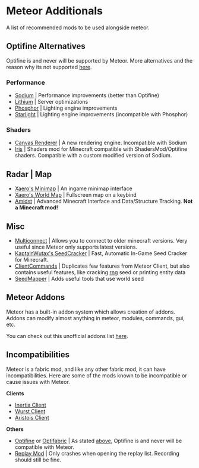 # Meteor Additionals

A list of recommended mods to be used alongside meteor.

## Optifine Alternatives

Optifine is and never will be supported by Meteor.
More alternatives and the reason why its not supported [here](https://gist.github.com/LambdAurora/1f6a4a99af374ce500f250c6b42e8754).

### Performance

- [Sodium](https://modrinth.com/mod/sodium) | Performance improvements (better than Optifine)
- [Lithium](https://modrinth.com/mod/lithium) | Server optimizations
- [Phosphor](https://modrinth.com/mod/phosphor) | Lighting engine improvements
- [Starlight](https://github.com/Spottedleaf/Starlight) | Lighting engine improvements (incompatible with Phosphor)

### Shaders

- [Canvas Renderer](https://www.curseforge.com/minecraft/mc-mods/canvas-renderer) | A new rendering engine. Incompatible with Sodium
- [Iris](https://modrinth.com/mod/iris) | Shaders mod for Minecraft compatible with ShadersMod/Optifine shaders. Compatible with a custom modified version of Sodium.


## Radar | Map

- [Xaero's Minimap](https://www.curseforge.com/minecraft/mc-mods/xaeros-minimap) | An ingame minimap interface
- [Xaero's World Map](https://www.curseforge.com/minecraft/mc-mods/xaeros-world-map) | Fullscreen map on a keybind
- [Amidst](https://github.com/toolbox4minecraft/amidst/releases) | Advanced Minecraft Interface and Data/Structure Tracking. **Not a Minecraft mod!**

## Misc

- [Multiconnect](https://www.curseforge.com/minecraft/mc-mods/multiconnect) | Allows you to connect to older minecraft versions. Very useful since Meteor only supports latest versions.
- [KaptainWutax's SeedCracker](https://github.com/KaptainWutax/SeedCracker) | Fast, Automatic In-Game Seed Cracker for Minecraft.
- [ClientCommands](https://github.com/Earthcomputer/clientcommands) | Duplicates few features from Meteor Client, but also contains useful features, like cracking [rng](https://github.com/Earthcomputer/clientcommands/wiki/rng) seed or printing entity data
- [SeedMapper](https://github.com/xpple/SeedMapper) | Adds useful tools that use world seed

## Meteor Addons

Meteor has a built-in addon system which allows creation of addons.
Addons can modify almost anything in meteor, modules, commands, gui, etc.

You can check out this unofficial addons list [here](https://anticope.ml/pages/MeteorAddons.html).

## Incompatibilities

Meteor is a fabric mod, and like any other fabric mod, it can have incompatibilities.
Here are some of the mods known to be incompatible or cause issues with Meteor.

**Clients**
- [Inertia Client](https://inertiaclient.com/)
- [Wurst Client](https://www.wurstclient.net/)
- [Aristois Client](https://aristois.net/)


**Others**
- [Optifine](https://optifine.net/home) or [Optifabric](https://www.curseforge.com/minecraft/mc-mods/optifabric) | As stated [above](#optifine-alternatives), Optifine is and never will be compatible with Meteor.
- [Replay Mod](https://www.replaymod.com/) | Only crashes when opening the replay list. Recording should still be fine.

